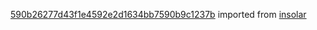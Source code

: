 [590b26277d43f1e4592e2d1634bb7590b9c1237b](https://github.com/insolar/insolar/commit/590b26277d43f1e4592e2d1634bb7590b9c1237b) imported from [insolar](https://github.com/insolar/insolar)
